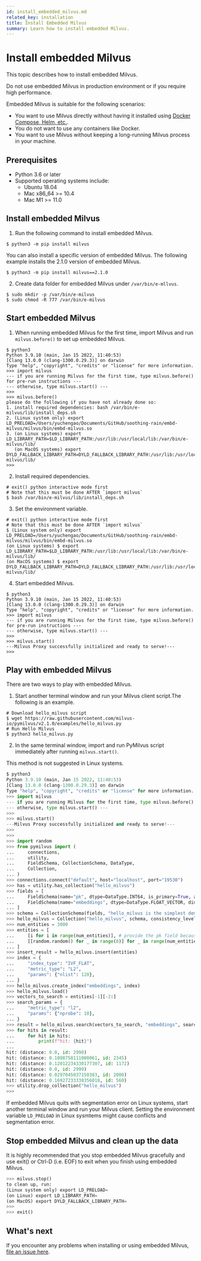 ```yaml
---
id: install_embedded_milvus.md
related_key: installation
title: Install Embedded Milvus
summary: Learn how to install embedded Milvus.
---
```


# Install embedded Milvus


This topic describes how to install embedded Milvus. 

<div class="alert caution">
Do not use embedded Milvus in production environment or if you require high performance.
</div>


Embedded Milvus is suitable for the following scenarios:
- You want to use Milvus directly without having it installed using [Docker Compose, Helm, etc.](install_standalone-docker.md).
- You do not want to use any containers like Docker.
- You want to use Milvus without keeping a long-running Milvus process in your machine.

## Prerequisites

- Python 3.6 or later
- Supported operating systems include:
  - Ubuntu 18.04
  - Mac x86_64 >= 10.4
  - Mac M1 >= 11.0

## Install embedded Milvus

1. Run the following command to install embedded Milvus. 

```
$ python3 -m pip install milvus
```


You can also install a specific version of embedded Milvus. The following example installs the 2.1.0 version of embedded Milvus.

```
$ python3 -m pip install milvus==2.1.0
```

2. Create data folder for embedded Milvus under `/var/bin/e-mllvus`.

```
$ sudo mkdir -p /var/bin/e-milvus
$ sudo chmod -R 777 /var/bin/e-milvus
```

## Start embedded Milvus

1. When running embedded Milvus for the first time, import Milvus and run `milvus.before()` to set up embedded Milvus.

```
$ python3
Python 3.9.10 (main, Jan 15 2022, 11:40:53)
[Clang 13.0.0 (clang-1300.0.29.3)] on darwin
Type "help", "copyright", "credits" or "license" for more information.
>>> import milvus
--- if you are running Milvus for the first time, type milvus.before() for pre-run instructions ---
--- otherwise, type milvus.start() ---
>>>
>>> milvus.before()
please do the following if you have not already done so:
1. install required dependencies: bash /var/bin/e-milvus/lib/install_deps.sh
2. (Linux system only) export LD_PRELOAD=/Users/yuchengao/Documents/GitHub/soothing-rain/embd-milvus/milvus/bin/embd-milvus.so
3. (on Linux systems) export LD_LIBRARY_PATH=$LD_LIBRARY_PATH:/usr/lib:/usr/local/lib:/var/bin/e-milvus/lib/
   (on MacOS systems) export DYLD_FALLBACK_LIBRARY_PATH=DYLD_FALLBACK_LIBRARY_PATH:/usr/lib:/usr/local/lib:/var/bin/e-milvus/lib/
>>>
```

2. Install required dependencies.

```
# exit() python interactive mode first
# Note that this must be done AFTER `import milvus`
$ bash /var/bin/e-milvus/lib/install_deps.sh
```

3. Set the environment variable.

```
# exit() python interactive mode first
# Note that this must be done AFTER `import milvus`
$ (Linux system only) export LD_PRELOAD=/Users/yuchengao/Documents/GitHub/soothing-rain/embd-milvus/milvus/bin/embd-milvus.so
(on Linux systems) $ export LD_LIBRARY_PATH=$LD_LIBRARY_PATH:/usr/lib:/usr/local/lib:/var/bin/e-milvus/lib/
(on MacOS systems) $ export DYLD_FALLBACK_LIBRARY_PATH=DYLD_FALLBACK_LIBRARY_PATH:/usr/lib:/usr/local/lib:/var/bin/e-milvus/lib/
```

4. Start embedded Milvus.

```
$ python3
Python 3.9.10 (main, Jan 15 2022, 11:40:53)
[Clang 13.0.0 (clang-1300.0.29.3)] on darwin
Type "help", "copyright", "credits" or "license" for more information.
>>> import milvus
--- if you are running Milvus for the first time, type milvus.before() for pre-run instructions ---
--- otherwise, type milvus.start() ---
>>>
>>> milvus.start()
---Milvus Proxy successfully initialized and ready to serve!---
>>>
```

## Play with embedded Milvus

There are two ways to play with embedded Milvus.

1. Start another terminal window and run your Milvus client script.The following is an example.

```
# Download hello_milvus script
$ wget https://raw.githubusercontent.com/milvus-io/pymilvus/v2.1.0/examples/hello_milvus.py
# Run Hello Milvus 
$ python3 hello_milvus.py
```

2. In the same terminal window, import and run PyMilvus script immediately after running `milvus.start()`.

<div class="alert note">
This method is not suggested in Linux systems.
</div>

```python
$ python3
Python 3.9.10 (main, Jan 15 2022, 11:40:53)
[Clang 13.0.0 (clang-1300.0.29.3)] on darwin
Type "help", "copyright", "credits" or "license" for more information.
>>> import milvus
--- if you are running Milvus for the first time, type milvus.before() for pre-run instructions ---
--- otherwise, type milvus.start() ---
>>>
>>> milvus.start()
---Milvus Proxy successfully initialized and ready to serve!---
>>>
>>>
>>> import random
>>> from pymilvus import (
...     connections,
...     utility,
...     FieldSchema, CollectionSchema, DataType,
...     Collection,
... )
>>> connections.connect("default", host="localhost", port="19530")
>>> has = utility.has_collection("hello_milvus")
>>> fields = [
...     FieldSchema(name="pk", dtype=DataType.INT64, is_primary=True, auto_id=False),
...     FieldSchema(name="embeddings", dtype=DataType.FLOAT_VECTOR, dim=8)
... ]
>>> schema = CollectionSchema(fields, "hello_milvus is the simplest demo to introduce the APIs")
>>> hello_milvus = Collection("hello_milvus", schema, consistency_level="Strong")
>>> num_entities = 3000
>>> entities = [
...     [i for i in range(num_entities)], # provide the pk field because `auto_id` is set to False
...     [[random.random() for _ in range(8)] for _ in range(num_entities)],  # field embeddings
... ]
>>> insert_result = hello_milvus.insert(entities)
>>> index = {
...     "index_type": "IVF_FLAT",
...     "metric_type": "L2",
...     "params": {"nlist": 128},
... }
>>> hello_milvus.create_index("embeddings", index)
>>> hello_milvus.load()
>>> vectors_to_search = entities[-1][-2:]
>>> search_params = {
...     "metric_type": "l2",
...     "params": {"nprobe": 10},
... }
>>> result = hello_milvus.search(vectors_to_search, "embeddings", search_params, limit=3)
>>> for hits in result:
...     for hit in hits:
...         print(f"hit: {hit}")
...
hit: (distance: 0.0, id: 2998)
hit: (distance: 0.1088758111000061, id: 2345)
hit: (distance: 0.12012234330177307, id: 1172)
hit: (distance: 0.0, id: 2999)
hit: (distance: 0.0297045037150383, id: 2000)
hit: (distance: 0.16927233338356018, id: 560)
>>> utility.drop_collection("hello_milvus")
>>>
```

<div class="alert note">
   
If embedded Milvus quits with segmentation error on Linux systems, start another terminal window and run your Milvus client. Setting the environment variable `LD_PRELOAD` in Linux sysmtems might cause conflicts and segmentation error.

   
</div>

## Stop embedded Milvus and clean up the data

It is highly recommended that you stop embedded Milvus gracefully and use exit() or Ctrl-D (i.e. EOF) to exit when you finish using embedded Milvus.

```python
>>> milvus.stop()
to clean up, run:
(Linux system only) export LD_PRELOAD=
(on Linux) export LD_LIBRARY_PATH=
(on MacOS) export DYLD_FALLBACK_LIBRARY_PATH=
>>>
>>> exit()
```

## What's next

If you encounter any problems when installing or using embedded Milvus, [file an issue here](https://github.com/milvus-io/embd-milvus/issues/new).
